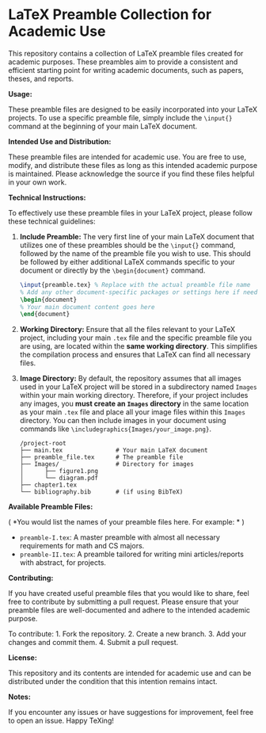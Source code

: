 # LaTeX Preamble Collection for Academic Use

This repository contains a collection of LaTeX preamble files created for academic purposes. These preambles aim to provide a consistent and efficient starting point for writing academic documents, such as papers, theses, and reports.

**Usage:**

These preamble files are designed to be easily incorporated into your LaTeX projects. To use a specific preamble file, simply include the `\input{}` command at the beginning of your main LaTeX document.

**Intended Use and Distribution:**

These preamble files are intended for academic use. You are free to use, modify, and distribute these files as long as this intended academic purpose is maintained. Please acknowledge the source if you find these files helpful in your own work.

**Technical Instructions:**

To effectively use these preamble files in your LaTeX project, please follow these technical guidelines:

1.  **Include Preamble:** The very first line of your main LaTeX document that utilizes one of these preambles should be the `\input{}` command, followed by the name of the preamble file you wish to use. This should be followed by either additional LaTeX commands specific to your document or directly by the `\begin{document}` command.

    ```latex
    \input{preamble.tex} % Replace with the actual preamble file name
    % Add any other document-specific packages or settings here if needed
    \begin{document}
    % Your main document content goes here
    \end{document}
    ```

2.  **Working Directory:** Ensure that all the files relevant to your LaTeX project, including your main `.tex` file and the specific preamble file you are using, are located within the **same working directory**. This simplifies the compilation process and ensures that LaTeX can find all necessary files.

3.  **Image Directory:** By default, the repository assumes that all images used in your LaTeX project will be stored in a subdirectory named `Images` within your main working directory. Therefore, if your project includes any images, you **must create an `Images` directory** in the same location as your main `.tex` file and place all your image files within this `Images` directory. You can then include images in your document using commands like `\includegraphics{Images/your_image.png}`.

    ```
    /project-root  
    ├── main.tex               # Your main LaTeX document  
    ├── preamble_file.tex      # The preamble file  
    ├── Images/                # Directory for images  
    │      ├── figure1.png  
    │      └── diagram.pdf  
    ├── chapter1.tex
    └── bibliography.bib       # (if using BibTeX)   
    ```

**Available Preamble Files:**

( *You would list the names of your preamble files here. For example: * )

* `preamble-I.tex`: A master preamble with almost all necessary requirements for math and CS majors.
* `preamble-II.tex`: A preamble tailored for writing mini articles/reports with abstract, for projects.


**Contributing:**

If you have created useful preamble files that you would like to share, feel free to contribute by submitting a pull request. Please ensure that your preamble files are well-documented and adhere to the intended academic purpose.

To contribute:
    1.  Fork the repository.
    2.  Create a new branch.
    3.  Add your changes and commit them.
    4.  Submit a pull request.

**License:**

This repository and its contents are intended for academic use and can be distributed under the condition that this intention remains intact.

**Notes:**

If you encounter any issues or have suggestions for improvement, feel free to open an issue.
Happy TeXing!
